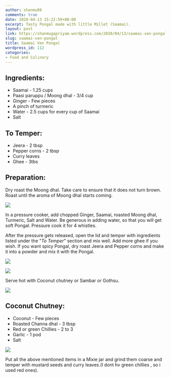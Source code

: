 ```yaml
---
author: shanmu09
comments: true
date: 2020-04-13 15:22:59+00:00
excerpt: Tasty Pongal made with little Millet (Saamai).
layout: post
link: https://shanmugapriyam.wordpress.com/2020/04/13/saamai-ven-pongal/
slug: saamai-ven-pongal
title: Saamai Ven Pongal
wordpress_id: 112
categories:
- Food and Culinary
---
```

















## Ingredients:







  * Saamai - 1.25 cups
  * Paasi paruppu / Moong dhal - 3/4 cup
  * Ginger - Few pieces
  * A pinch of turmeric
  * Water - 2.5 cups for every cup of Saamai
  * Salt






## **To Temper**:







  * Jeera - 2 tbsp
  * Pepper corns - 2 tbsp
  * Curry leaves
  * Ghee - 3tbs






## **Preparation**:







Dry roast the Moong dhal. Take care to ensure that it does not turn brown. Roast until the aroma of Moong dhal starts coming.





![](https://shanmugapriyam.files.wordpress.com/2020/04/img_20200411_185229-1.jpg?w=1024)





In a pressure cooker, add chopped Ginger, Saamai, roasted Moong dhal, Turmeric, Salt and Water. Be generous in adding water, so that you will get soft Pongal. Pressure cook it for 4 whistles.







After the pressure gets released, open the lid and temper with ingredients listed under the "_To Temper_" section and mix well. Add more ghee if you wish. If you want spicy Pongal, dry roast Jeera and Pepper corns and make it into a powder and mix it with the Pongal.







![](https://shanmugapriyam.files.wordpress.com/2020/04/img_20200411_192220-1-1.jpg?resize=2000%2C2000)

![](https://shanmugapriyam.files.wordpress.com/2020/04/00100lrportrait_00100_burst20200411195522488_cover-1-1.jpg?resize=2000%2C2000)







Serve hot with Coconut chutney or Sambar or Gothsu.





![](https://shanmugapriyam.files.wordpress.com/2020/04/00100lrportrait_00100_burst20200411200045334_cover-1.jpg?w=911)











## **Coconut Chutney:**







  * Coconut - Few pieces
  * Roasted Channa dhal - 3 tbsp
  * Red or green Chillies - 2 to 3
  * Garlic - 1 pod
  * Salt




![](https://shanmugapriyam.files.wordpress.com/2020/04/img_20200411_191506-1-1.jpg?w=1024)





Put all the above mentioned items in a Mixie jar and grind them coarse and temper with mustard seeds and curry leaves.(I dont hv green chillies , so i used red ones).









